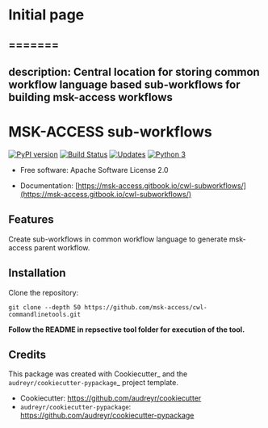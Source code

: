 # Initial page

=======
---
description: Central location for storing common workflow language based sub-workflows for building msk-access workflows
---

# MSK-ACCESS sub-workflows

[![PyPI version](https://badge.fury.io/py/cwl_subworkflows.svg)](https://badge.fury.io/py/cwl_subworkflows)
[![Build Status](https://travis-ci.com/msk-access/cwl_subworkflows.svg?branch=master)](https://travis-ci.org/msk-access/cwl_subworkflows/)
[![Updates](https://pyup.io/repos/github/msk-access/cwl_subworkflows/shield.svg)](https://pyup.io/repos/github/msk-access/cwl_subworkflows/)
[![Python 3](https://pyup.io/repos/github/msk-access/cwl_subworkflows/python-3-shield.svg)](https://pyup.io/repos/github/msk-access/cwl_subworkflows/)

- Free software: Apache Software License 2.0
* Documentation: [https://msk-access.gitbook.io/cwl-subworkflows/](https://msk-access.gitbook.io/cwl-subworkflows/)

## Features

Create sub-workflows in common workflow language to generate msk-access parent workflow.

## Installation

Clone the repository:

```
git clone --depth 50 https://github.com/msk-access/cwl-commandlinetools.git
```

**Follow the README in repsective tool folder for execution of the tool.**


## Credits

This package was created with Cookiecutter_ and the `audreyr/cookiecutter-pypackage`_ project template.

- Cookiecutter: https://github.com/audreyr/cookiecutter
- `audreyr/cookiecutter-pypackage`: https://github.com/audreyr/cookiecutter-pypackage
